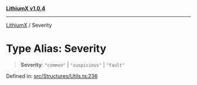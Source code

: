 [**LithiumX v1.0.4**](../README.md)

***

[LithiumX](../globals.md) / Severity

# Type Alias: Severity

> **Severity**: `"common"` \| `"suspicious"` \| `"fault"`

Defined in: [src/Structures/Utils.ts:236](https://github.com/anantix-network/LithiumX/blob/1ee801f60507a40b0e1da1b728c5a61e34ba8699/src/Structures/Utils.ts#L236)
